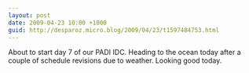 ```yaml
---
layout: post
date: 2009-04-23 10:00 +1000
guid: http://desparoz.micro.blog/2009/04/23/t1597484753.html
---
```

About to start day 7 of our PADI IDC.  Heading to the ocean today after a couple of schedule revisions due to weather.  Looking good today.
